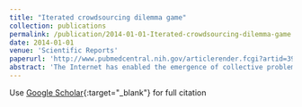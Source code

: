 ```yaml
---
title: "Iterated crowdsourcing dilemma game"
collection: publications
permalink: /publication/2014-01-01-Iterated-crowdsourcing-dilemma-game
date: 2014-01-01
venue: 'Scientific Reports'
paperurl: 'http://www.pubmedcentral.nih.gov/articlerender.fcgi?artid=3924214{\&}tool=pmcentrez{\&}rendertype=abstract'
abstract: 'The Internet has enabled the emergence of collective problem solving, also known as crowdsourcing, as a viable option for solving complex tasks. However, the openness of crowdsourcing presents a challenge because solutions obtained by it can be sabotaged, stolen, and manipulated at a low cost for the attacker. We extend a previously proposed crowdsourcing dilemma game to an iterated game to address this question. We enumerate pure evolutionarily stable strategies within the class of so-called reactive strategies, i.e., those depending on the last action of the opponent. Among the 4096 possible reactive strategies, we find 16 strategies each of which is stable in some parameter regions. Repeated encounters of the players can improve social welfare when the damage inflicted by an attack and the cost of attack are both small. Under the current framework, repeated interactions do not really ameliorate the crowdsourcing dilemma in a majority of the parameter space.'
---
```

Use [Google Scholar](https://scholar.google.com/scholar?q=Iterated+crowdsourcing+dilemma+game){:target="_blank"} for full citation